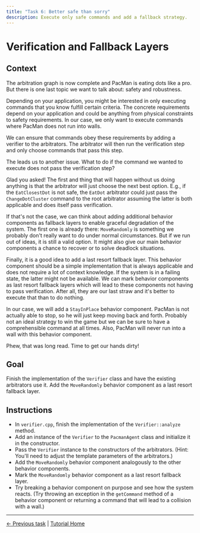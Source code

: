 ```yaml
---
title: "Task 6: Better safe than sorry"
description: Execute only safe commands and add a fallback strategy.
---
```


# Verification and Fallback Layers

## Context

The arbitration graph is now complete and PacMan is eating dots like a pro.
But there is one last topic we want to talk about: safety and robustness.

Depending on your application, you might be interested in only executing commands that you know fulfill certain criteria.
The concrete requirements depend on your application and could be anything from physical constraints to safety requirements.
In our case, we only want to execute commands where PacMan does not run into walls.

We can ensure that commands obey these requirements by adding a verifier to the arbitrators.
The arbitrator will then run the verification step and only choose commands that pass this step.

The leads us to another issue.
What to do if the command we wanted to execute does not pass the verification step?

Glad you asked!
The first and thing that will happen without us doing anything is that the arbitrator will just choose the next best option.
E.g., if the `EatClosestDot` is not safe, the `EatDot` arbitrator could just pass the `ChangeDotCluster` command to the root arbitrator
  assuming the latter is both applicable and does itself pass verification.

If that's not the case, we can think about adding additional behavior components as fallback layers to enable graceful degradation of the system.
The first one is already there: `MoveRandomly` is something we probably don't really want to do under normal circumstances.
But if we run out of ideas, it is still a valid option.
It might also give our main behavior components a chance to recover or to solve deadlock situations.

Finally, it is a good idea to add a last resort fallback layer.
This behavior component should be a simple implementation that is always applicable and does not require a lot of context knowledge.
If the system is in a failing state, the latter might not be available.
We can mark behavior components as last resort fallback layers which will lead to these components not having to pass verification.
After all, they are our last straw and it's better to execute that than to do nothing.

In our case, we will add a `StayInPlace` behavior component.
PacMan is not actually able to stop, so he will just keep moving back and forth.
Probably not an ideal strategy to win the game but we can be sure to have a comprehensible command at all times.
Also, PacMan will never run into a wall with this behavior component.

Phew, that was long read. Time to get our hands dirty!


## Goal

Finish the implementation of the `Verifier` class and have the existing arbitrators use it.
Add the `MoveRandomly` behavior component as a last resort fallback layer.

## Instructions

- In `verifier.cpp`, finish the implementation of the `Verifier::analyze` method.
- Add an instance of the `Verifier` to the `PacmanAgent` class and initialize it in the constructor.
- Pass the `Verifier` instance to the constructors of the arbitrators.
  (Hint: You'll need to adjust the template parameters of the arbitrators.)
- Add the `MoveRandomly` behavior component analogously to the other behavior components.
- Mark the `MoveRandomly` behavior component as a last resort fallback layer.
- Try breaking a behavior component on purpose and see how the system reacts.
  (Try throwing an exception in the `getCommand` method of a behavior component or returning a command that will lead to a collision with a wall.)


---
[← Previous task](5_cost_arbitration.md)
|
[Tutorial Home](../Tutorial.md)
